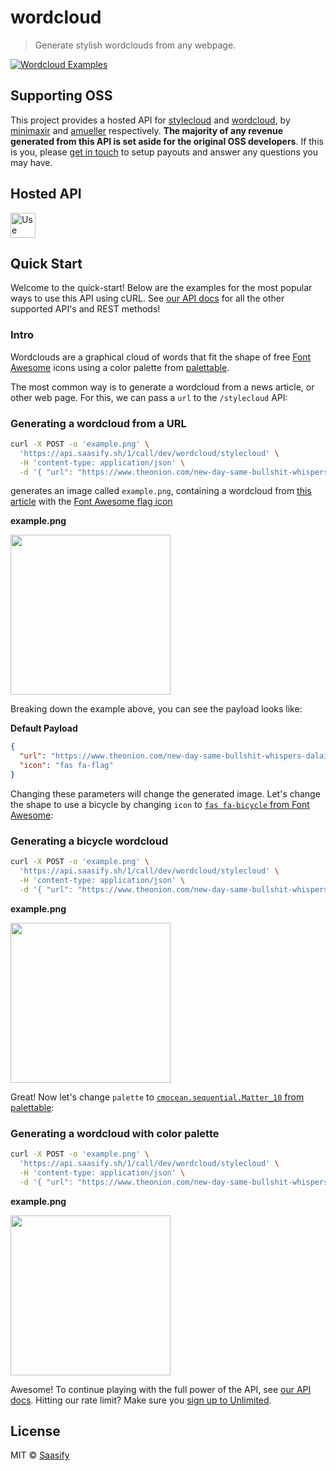 # wordcloud

> Generate stylish wordclouds from any webpage.

<a href="https://wordcloud.saasify.sh">
  <img
    src="https://raw.githubusercontent.com/saasify-sh/saasify/master/examples/python/wordcloud/examples/promo.png"
    alt="Wordcloud Examples"
  />
</a>

## Supporting OSS

This project provides a hosted API for [stylecloud](https://github.com/minimaxir/stylecloud) and [wordcloud](https://github.com/amueller/word_cloud), by [minimaxir](https://github.com/minimaxir) and [amueller](https://github.com/amueller) respectively. **The majority of any revenue generated from this API is set aside for the original OSS developers**. If this is you, please [get in touch](https://saasify.sh/#/support) to setup payouts and answer any questions you may have.

## Hosted API

<a href="https://wordcloud.saasify.sh">
  <img
    src="https://badges.saasify.sh"
    height="40"
    alt="Use Hosted API"
  />
</a>

## Quick Start

Welcome to the quick-start! Below are the examples for the most popular ways to use this API using cURL. See [our API docs](https://wordcloud.saasify.sh/docs#tag/service) for all the other supported API's and REST methods!

### Intro

Wordclouds are a graphical cloud of words that fit the shape of free [Font Awesome](https://fontawesome.com/icons?d=gallery&m=free) icons using a color palette from [palettable](https://jiffyclub.github.io/palettable/).

The most common way is to generate a wordcloud from a news article, or other web page. For this, we can pass a `url` to the `/stylecloud` API:

### Generating a wordcloud from a URL

```sh
curl -X POST -o 'example.png' \
  'https://api.saasify.sh/1/call/dev/wordcloud/stylecloud' \
  -H 'content-type: application/json' \
  -d '{ "url": "https://www.theonion.com/new-day-same-bullshit-whispers-dalai-lama-before-sl-1839720347", "icon": "fas fa-flag" }'
```

generates an image called `example.png`, containing a wordcloud from [this article](https://www.theonion.com/new-day-same-bullshit-whispers-dalai-lama-before-sl-1839720347) with the [Font Awesome flag icon](https://fontawesome.com/icons/flag?style=solid)

**example.png**

<img src="https://raw.githubusercontent.com/saasify-sh/saasify/master/examples/python/wordcloud/examples/stylecloud.png" width="256" />

Breaking down the example above, you can see the payload looks like:

**Default Payload**

```json
{
  "url": "https://www.theonion.com/new-day-same-bullshit-whispers-dalai-lama-before-sl-1839720347",
  "icon": "fas fa-flag"
}
```

Changing these parameters will change the generated image. Let's change the shape to use a bicycle by changing `icon` to [`fas fa-bicycle` from Font Awesome](https://fontawesome.com/icons/bicycle):

### Generating a bicycle wordcloud

```sh
curl -X POST -o 'example.png' \
  'https://api.saasify.sh/1/call/dev/wordcloud/stylecloud' \
  -H 'content-type: application/json' \
  -d '{ "url": "https://www.theonion.com/new-day-same-bullshit-whispers-dalai-lama-before-sl-1839720347", "icon": "fas fa-bicycle" }'
```

**example.png**

<img src="https://raw.githubusercontent.com/saasify-sh/saasify/master/examples/python/wordcloud/examples/bicycle.png" width="256" />

Great! Now let's change `palette` to [`cmocean.sequential.Matter_10` from palettable](https://jiffyclub.github.io/palettable/cmocean/sequential/#matter_10):

### Generating a wordcloud with color palette

```sh
curl -X POST -o 'example.png' \
  'https://api.saasify.sh/1/call/dev/wordcloud/stylecloud' \
  -H 'content-type: application/json' \
  -d '{ "url": "https://www.theonion.com/new-day-same-bullshit-whispers-dalai-lama-before-sl-1839720347", "icon": "fas fa-bicycle" }'
```

**example.png**

<img src="https://raw.githubusercontent.com/saasify-sh/saasify/master/examples/python/wordcloud/examples/bicycle.png" width="256" />

Awesome! To continue playing with the full power of the API, see [our API docs](https://wordcloud.saasify.sh/docs#tag/service). Hitting our rate limit? Make sure you [sign up to Unlimited](https://wordcloud.saasify.sh/pricing).

## License

MIT © [Saasify](https://saasify.sh)
